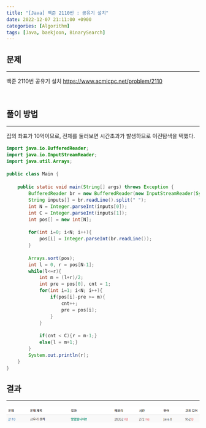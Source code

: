 ```yaml
---
title: "[Java] 백준 2110번 : 공유기 설치"
date: 2022-12-07 21:11:00 +0900
categories: [Algorithm]
tags: [Java, baekjoon, BinarySearch]
---
```


## 문제

---

백준 2110번 공유기 설치
<https://www.acmicpc.net/problem/2110>

<br>

## 풀이 방법

---

집의 좌표가 10억이므로, 전체를 둘러보면 시간초과가 발생하므로 이진탐색을 택했다.

```java
import java.io.BufferedReader;
import java.io.InputStreamReader;
import java.util.Arrays;

public class Main {

    public static void main(String[] args) throws Exception {
        BufferedReader br = new BufferedReader(new InputStreamReader(System.in));
        String inputs[] = br.readLine().split(" ");
        int N = Integer.parseInt(inputs[0]);
        int C = Integer.parseInt(inputs[1]);
        int pos[] = new int[N];

        for(int i=0; i<N; i++){
            pos[i] = Integer.parseInt(br.readLine());
        }

        Arrays.sort(pos);
        int l = 0, r = pos[N-1];
        while(l<=r){
            int m = (l+r)/2;
            int pre = pos[0], cnt = 1;
            for(int i=1; i<N; i++){
                if(pos[i]-pre >= m){
                    cnt++;
                    pre = pos[i];
                }
            }

            if(cnt < C){r = m-1;}
            else{l = m+1;}
        }
        System.out.println(r);
    }
}
```

## 결과

---

<img src="/assets/img/post/boj2110_result.png"/>
